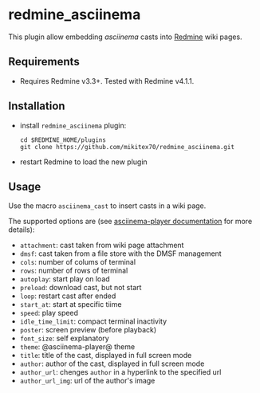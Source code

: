 redmine_asciinema
=================

This plugin allow embedding *asciinema* casts into [Redmine](http://www.redmine.org/) wiki pages.

## Requirements

- Requires Redmine v3.3+. Tested with Redmine v4.1.1.

## Installation

- install `redmine_asciinema` plugin:

  ```
  cd $REDMINE_HOME/plugins
  git clone https://github.com/mikitex70/redmine_asciinema.git
  ```
- restart Redmine to load the new plugin

## Usage

Use the macro `asciinema_cast` to insert casts in a wiki page.

The supported options are (see [asciinema-player documentation](https://github.com/asciinema/asciinema-player#asciinema-player-element-attributes) for more details):
* `attachment`: cast taken from wiki page attachment
* `dmsf`: cast taken from a file store with the DMSF management
* `cols`: number of colums of terminal
* `rows`: number of rows of terminal
* `autoplay`: start play on load
* `preload`: download cast, but not start
* `loop`: restart cast after ended
* `start_at`: start at specific tiime
* `speed`: play speed
* `idle_time_limit`: compact terminal inactivity
* `poster`: screen preview (before playback)
* `font_size`: self explanatory
* `theme`: @asciinema-player@ theme
* `title`: title of the cast, displayed in full screen mode
* `author`: author of the cast, displayed in full screen mode
* `author_url`: chenges `author` in a hyperlink to the specified url
* `author_url_img`: url of the author's image


